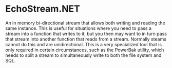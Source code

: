 # EchoStream.NET
An in memory bi-directional stream that allows both writing and reading the same instance.  This is useful for situations where you need to pass a stream into a function that writes to it, but you then may want to in turn pass that stream into another function that reads from a stream. Normally steams cannot do this and are unidirectional.  This is a very specialized tool that is only required in certain circumstances, such as the PowerBak utility, which needs to split a stream to simultaneously write to both the file system and SQL.

